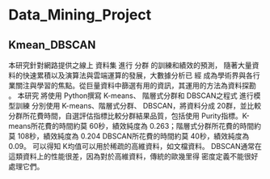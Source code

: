 # Data_Mining_Project

Kmean_DBSCAN
------------

本研究針對網路提供之線上 資料集 進行 分群 的訓練和績效的預測， 隨著大量資料的快速累積以及演算法與雲端運算的發展，大數據分析已 經 成為學術界與各行業關注與學習的焦點。從巨量資料中篩選有用的資訊，其運用的方法為資料探勘 。 本研究 將使用 Python撰寫 K-means、 階層式分群和 DBSCAN之程式 進行模型訓練 分別使用 K-means、階層式分群、 DBSCAN，將資料分成 20群，並比較分群所花費時間，自選評估指標比較分群結果品質，包括使用 Purity指標。K-means所花費的時間約莫 60秒，績效純度為 0.263；階層式分群所花費的時間約莫 108秒，績效純度為 0.204 DBSCAN所花費的時間約莫 40秒，績效純度為 0.09。 可以得知 K均值可以用於稀疏的高維資料，如文檔資料。 DBSCAN通常在這類資料上的性能很差，因為對於高維資料，傳統的歐幾里得 密度定義不能很好處理它們。

